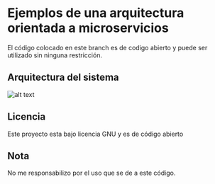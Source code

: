 # Ejemplos de una arquitectura orientada a microservicios
El código colocado en este branch es de codigo abierto y puede ser utilizado sin ninguna restricción. 

## Arquitectura del sistema
![alt text](https://raw.githubusercontent.com/vinicio-ochoa/microservicios/master/arquitectura-final.png)


## Licencia
Este proyecto esta bajo licencia GNU y es de código abierto

## Nota
No me responsabilizo por el uso que se de a este código.



